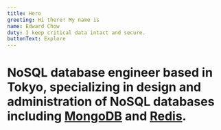 ```yaml
---
title: Hero
greeting: Hi there! My name is
name: Edward Chow
duty: I keep critical data intact and secure.
buttonText: Explore
---
```


# NoSQL database engineer based in Tokyo, specializing in design and administration of NoSQL databases including [MongoDB](https://www.mongodb.com/) and [Redis](https://redis.io/).
